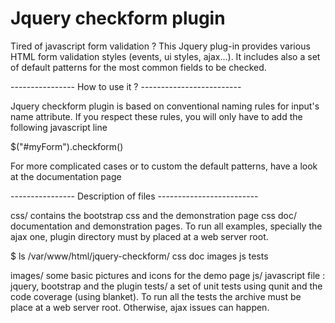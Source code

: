 Jquery checkform plugin     
========================================================================================================================

Tired of javascript form validation ? 
This Jquery plug-in provides various HTML form validation styles (events, ui styles, ajax...). 
It includes also a set of default patterns for the most common fields to be checked. 

---------------- How to use it ? -------------------------

Jquery checkform plugin is based on conventional naming rules for input's name attribute.
If you respect these rules, you will only have to add the following javascript line

  $("#myForm").checkform()
  
For more complicated cases or to custom the default patterns, have a look at the documentation page

---------------- Description of files -------------------------

css/
  contains the bootstrap css and the demonstration page css
doc/
  documentation and demonstration pages. To run all examples, specially the ajax one, plugin directory must by placed
  at a web server root.
  
  $ ls /var/www/html/jquery-checkform/
    css  doc  images  js  tests

images/
  some basic pictures and icons for the demo page
js/
  javascript file : jquery, bootstrap and the plugin
tests/
  a set of unit tests using qunit and the code coverage (using blanket).
  To run all the tests the archive must be place at a web server root. Otherwise, ajax issues can happen.
